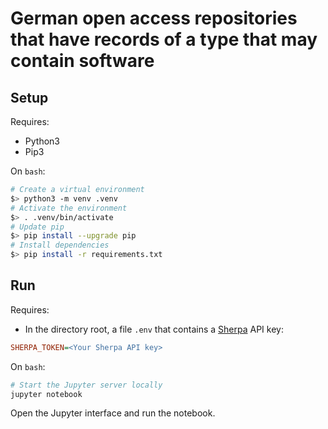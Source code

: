 # German open access repositories that have records of a type that may contain software

## Setup

Requires:

- Python3
- Pip3

On `bash`:

```bash
# Create a virtual environment
$> python3 -m venv .venv
# Activate the environment
$> . .venv/bin/activate
# Update pip
$> pip install --upgrade pip
# Install dependencies
$> pip install -r requirements.txt
```

## Run

Requires:

- In the directory root, a file `.env` that contains a [Sherpa](https://v2.sherpa.ac.uk/api/) API key:

```ini
SHERPA_TOKEN=<Your Sherpa API key>
```

On `bash`:

```bash
# Start the Jupyter server locally
jupyter notebook
```

Open the Jupyter interface and run the notebook.

